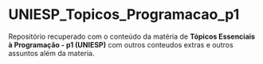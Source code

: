 # UNIESP_Topicos_Programacao_p1

Repositório recuperado com o conteúdo da matéria de **Tópicos Essenciais à Programação - p1 (UNIESP)** com outros conteudos extras e outros assuntos além da materia.
